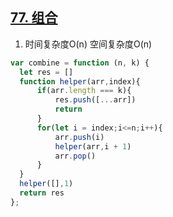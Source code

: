## [77. 组合](https://leetcode-cn.com/problems/combinations/)

1. 时间复杂度O(n) 空间复杂度O(n)
```js
var combine = function (n, k) {
  let res = []
  function helper(arr,index){
      if(arr.length === k){
          res.push([...arr])
          return
      }
      for(let i = index;i<=n;i++){
          arr.push(i)
          helper(arr,i + 1)
          arr.pop()
      }
  }
  helper([],1)
  return res
};
```